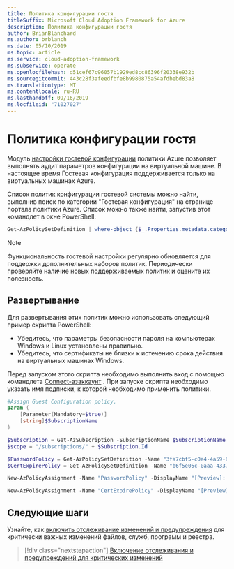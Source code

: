 ```yaml
---
title: Политика конфигурации гостя
titleSuffix: Microsoft Cloud Adoption Framework for Azure
description: Политика конфигурации гостя
author: BrianBlanchard
ms.author: brblanch
ms.date: 05/10/2019
ms.topic: article
ms.service: cloud-adoption-framework
ms.subservice: operate
ms.openlocfilehash: d51cef67c96057b1929ed8cc86396f20338e932b
ms.sourcegitcommit: 443c28f3afeedfbfe8b9980875a54afdbebd83a8
ms.translationtype: MT
ms.contentlocale: ru-RU
ms.lasthandoff: 09/16/2019
ms.locfileid: "71027027"
---
```

# <a name="guest-configuration-policy"></a>Политика конфигурации гостя

Модуль [настройки гостевой конфигурации](/azure/governance/policy/concepts/guest-configuration) политики Azure позволяет выполнять аудит параметров конфигурации на виртуальной машине. В настоящее время Гостевая конфигурация поддерживается только на виртуальных машинах Azure.

Список политик конфигурации гостевой системы можно найти, выполнив поиск по категории "Гостевая конфигурация" на странице портала политики Azure. Список можно также найти, запустив этот командлет в окне PowerShell:

```powershell
Get-AzPolicySetDefinition | where-object {$_.Properties.metadata.category -eq "Guest Configuration"}
```

> [!NOTE]
> Функциональность гостевой настройки регулярно обновляется для поддержки дополнительных наборов политик. Периодически проверяйте наличие новых поддерживаемых политик и оцените их полезность.

<!-- TODO: Update these links when available. 

By default, we recommend enabling the following policies:

- [Preview]: Audit to verify password security settings are set correctly inside Linux and Windows machines.
- Audit to verify that certificates are not nearing expiration on Windows VMs.

-->

## <a name="deployment"></a>Развертывание

Для развертывания этих политик можно использовать следующий пример скрипта PowerShell:

- Убедитесь, что параметры безопасности пароля на компьютерах Windows и Linux установлены правильно.
- Убедитесь, что сертификаты не близки к истечению срока действия на виртуальных машинах Windows.

 Перед запуском этого скрипта необходимо выполнить вход с помощью командлета [Connect-азаккаунт](https://docs.microsoft.com/powershell/module/az.accounts/connect-azaccount?view=azps-2.1.0) . При запуске скрипта необходимо указать имя подписки, к которой необходимо применить политики.

```powershell
#Assign Guest Configuration policy.
param (
    [Parameter(Mandatory=$true)]
    [string]$SubscriptionName
)

$Subscription = Get-AzSubscription -SubscriptionName $SubscriptionName
$scope = "/subscriptions/" + $Subscription.Id

$PasswordPolicy = Get-AzPolicySetDefinition -Name "3fa7cbf5-c0a4-4a59-85a5-cca4d996d5a6"
$CertExpirePolicy = Get-AzPolicySetDefinition -Name "b6f5e05c-0aaa-4337-8dd4-357c399d12ae"

New-AzPolicyAssignment -Name "PasswordPolicy" -DisplayName "[Preview]: Audit that password security settings are set correctly inside Linux and Windows machines" -Scope $scope -PolicySetDefinition $PasswordPolicy -AssignIdentity -Location eastus

New-AzPolicyAssignment -Name "CertExpirePolicy" -DisplayName "[Preview]: Audit that certificates are not expiring on Windows VMs" -Scope $scope -PolicySetDefinition $CertExpirePolicy -AssignIdentity -Location eastus
```

## <a name="next-steps"></a>Следующие шаги

Узнайте, как [включить отслеживание изменений и предупреждения](./enable-tracking-alerting.md) для критически важных изменений файлов, служб, программ и реестра.

> [!div class="nextstepaction"]
> [Включение отслеживания и предупреждений для критических изменений](./enable-tracking-alerting.md)
